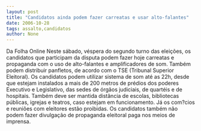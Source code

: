 ```yaml
---
layout: post
title: "Candidatos ainda podem fazer carreatas e usar alto-falantes"
date: 2006-10-28
tags: assalto,candidatos
author: None
---
```

Da Folha Online
Neste sábado, véspera do segundo turno das eleições, os candidatos que participam da disputa podem fazer hoje carreatas e propaganda com o uso de alto-falantes e amplificadores de som. Também podem distribuir panfletos, de acordo com o TSE (Tribunal Superior Eleitoral).
Os candidatos podem utilizar sistema de som até as 22h, desde que estejam instalados a mais de 200 metros de prédios dos poderes Executivo e Legislativo, das sedes de órgãos judiciais, de quartéis e de hospitais. Também deve ser mantida distância de escolas, bibliotecas públicas, igrejas e teatros, caso estejam em funcionamento.
Já os com?cios e reuniões com eleitores estão proibidas. Os candidatos também não podem fazer divulgação de propaganda eleitoral paga nos meios de imprensa. 